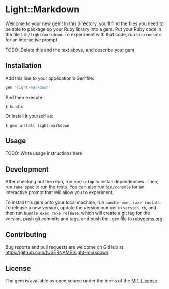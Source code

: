 # Light::Markdown

Welcome to your new gem! In this directory, you'll find the files you need to be able to package up your Ruby library into a gem. Put your Ruby code in the file `lib/light/markdown`. To experiment with that code, run `bin/console` for an interactive prompt.

TODO: Delete this and the text above, and describe your gem

## Installation

Add this line to your application's Gemfile:

```ruby
gem 'light-markdown'
```

And then execute:

    $ bundle

Or install it yourself as:

    $ gem install light-markdown

## Usage

TODO: Write usage instructions here

## Development

After checking out the repo, run `bin/setup` to install dependencies. Then, run `rake spec` to run the tests. You can also run `bin/console` for an interactive prompt that will allow you to experiment.

To install this gem onto your local machine, run `bundle exec rake install`. To release a new version, update the version number in `version.rb`, and then run `bundle exec rake release`, which will create a git tag for the version, push git commits and tags, and push the `.gem` file to [rubygems.org](https://rubygems.org).

## Contributing

Bug reports and pull requests are welcome on GitHub at https://github.com/[USERNAME]/light-markdown.

## License

The gem is available as open source under the terms of the [MIT License](https://opensource.org/licenses/MIT).
